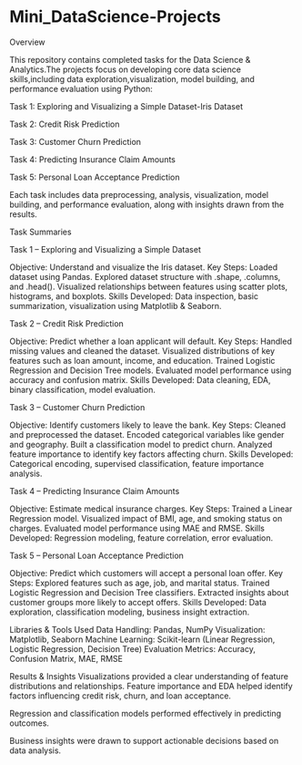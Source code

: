 # Mini_DataScience-Projects

Overview

This repository contains completed tasks for the Data Science & Analytics.The projects focus on developing core data science skills,including data exploration,visualization, model building, and performance evaluation using Python:

Task 1: Exploring and Visualizing a Simple Dataset-Iris Dataset

Task 2: Credit Risk Prediction

Task 3: Customer Churn Prediction

Task 4: Predicting Insurance Claim Amounts

Task 5: Personal Loan Acceptance Prediction

Each task includes data preprocessing, analysis, visualization, model building, and performance evaluation, along with insights drawn from the results.

Task Summaries

Task 1 – Exploring and Visualizing a Simple Dataset

Objective: Understand and visualize the Iris dataset.
Key Steps:
Loaded dataset using Pandas.
Explored dataset structure with .shape, .columns, and .head().
Visualized relationships between features using scatter plots, histograms, and boxplots.
Skills Developed: Data inspection, basic summarization, visualization using Matplotlib & Seaborn.

Task 2 – Credit Risk Prediction

Objective: Predict whether a loan applicant will default.
Key Steps:
Handled missing values and cleaned the dataset.
Visualized distributions of key features such as loan amount, income, and education.
Trained Logistic Regression and Decision Tree models.
Evaluated model performance using accuracy and confusion matrix.
Skills Developed: Data cleaning, EDA, binary classification, model evaluation.

Task 3 – Customer Churn Prediction

Objective: Identify customers likely to leave the bank.
Key Steps:
Cleaned and preprocessed the dataset.
Encoded categorical variables like gender and geography.
Built a classification model to predict churn.
Analyzed feature importance to identify key factors affecting churn.
Skills Developed: Categorical encoding, supervised classification, feature importance analysis.

Task 4 – Predicting Insurance Claim Amounts

Objective: Estimate medical insurance charges.
Key Steps:
Trained a Linear Regression model.
Visualized impact of BMI, age, and smoking status on charges.
Evaluated model performance using MAE and RMSE.
Skills Developed: Regression modeling, feature correlation, error evaluation.

Task 5 – Personal Loan Acceptance Prediction

Objective: Predict which customers will accept a personal loan offer.
Key Steps:
Explored features such as age, job, and marital status.
Trained Logistic Regression and Decision Tree classifiers.
Extracted insights about customer groups more likely to accept offers.
Skills Developed: Data exploration, classification modeling, business insight extraction.

Libraries & Tools Used
Data Handling: Pandas, NumPy
Visualization: Matplotlib, Seaborn
Machine Learning: Scikit-learn (Linear Regression, Logistic Regression, Decision Tree)
Evaluation Metrics: Accuracy, Confusion Matrix, MAE, RMSE

Results & Insights
Visualizations provided a clear understanding of feature distributions and relationships.
Feature importance and EDA helped identify factors influencing credit risk, churn, and loan acceptance.

Regression and classification models performed effectively in predicting outcomes.

Business insights were drawn to support actionable decisions based on data analysis.

